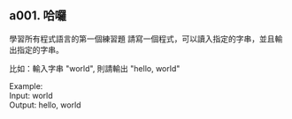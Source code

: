 ## a001. 哈囉

學習所有程式語言的第一個練習題 
請寫一個程式，可以讀入指定的字串，並且輸出指定的字串。

比如：輸入字串 "world", 則請輸出 "hello, world"

Example:<br>
Input: world<br>
Output: hello, world<br>
